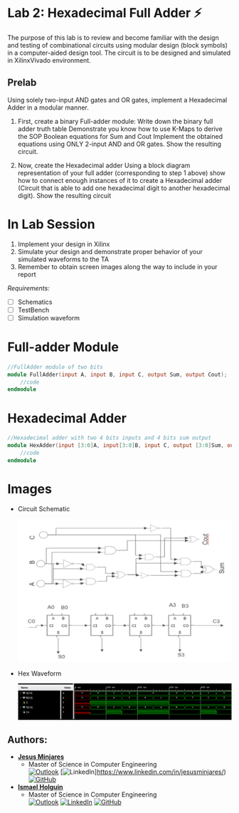 # Lab 2: Hexadecimal Full Adder :zap:
The purpose of this lab is to review and become familiar with the design and testing of 
combinational circuits using modular design (block symbols) in a computer-aided design tool. 
The circuit is to be designed and simulated in XilinxVivado environment. 

## Prelab
Using solely two-input AND gates and OR gates, implement a Hexadecimal Adder in a 
modular manner.

1. First, create a binary Full-adder module: 
        Write down the binary full adder truth table
        Demonstrate you know how to use K-Maps to derive the SOP Boolean equations for Sum and Cout
        Implement the obtained equations using ONLY 2-input AND and OR gates. Show the resulting circuit. 
        
2. Now, create the Hexadecimal adder
        Using a block diagram representation of your full adder (corresponding to step 1 above) show how to connect 
        enough instances of it to create a Hexadecimal adder (Circuit that is able to add one hexadecimal digit to another hexadecimal digit). 
        Show the resulting circuit

# In Lab Session
1. Implement your design in Xilinx
2. Simulate your design and demonstrate proper behavior of your simulated
waveforms to the TA
3. Remember to obtain screen images along the way to include in your report

*Requirements:*
- [ ] Schematics
- [ ] TestBench
- [ ] Simulation waveform
# Full-adder Module
```verilog
//FullAdder module of two bits 
module FullAdder(input A, input B, input C, output Sum, output Cout);
    //code
endmodule
```

# Hexadecimal Adder
```verilog
//Hexadecimal adder with two 4 bits inputs and 4 bits sum output 
module HexAdder(input [3:0]A, input[3:0]B, input C, output [3:0]Sum, output Cout);
    //code
endmodule  
```
# Images

* Circuit Schematic

    <img src="images/schematic.png">    
    
* Hex Waveform
    
    <img src="images/WaveForm_HexAddr.png">

## Authors:
* [**Jesus Minjares**](https://github.com/jminjares4)
    * Master of Science in Computer Engineering <br>
[![Outlook](https://img.shields.io/badge/Microsoft_Outlook-0078D4?style=for-the-badge&logo=microsoft-outlook&logoColor=white&style=flat)](mailto:jminjares4@miners.utep.edu) 
[![LinkedIn](https://img.shields.io/badge/LinkedIn-0077B5?style=for-the-badge&logo=linkedin&logoColor=white&style=flat)]https://www.linkedin.com/in/jesusminjares/) [![GitHub](https://img.shields.io/badge/GitHub-100000?style=for-the-badge&logo=github&logoColor=white&style=flat)](https://github.com/jminjares4)
* [**Ismael Holguin**](https://github.com/iholguin6)
    * Master of Science in Computer Engineering <br>
[![Outlook](https://img.shields.io/badge/Microsoft_Outlook-0078D4?style=for-the-badge&logo=microsoft-outlook&logoColor=white&style=flat)](mailto:iholguin6@miners.utep.edu) 
[![LinkedIn](https://img.shields.io/badge/LinkedIn-0077B5?style=for-the-badge&logo=linkedin&logoColor=white&style=flat)](https://www.linkedin.com/in/ismael-holguin/) [![GitHub](https://img.shields.io/badge/GitHub-100000?style=for-the-badge&logo=github&logoColor=white&style=flat)](https://github.com/iholguin6)
    
